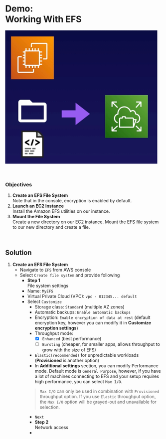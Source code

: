 # Demo:<br>Working With EFS

![](../img/demo/4.4.EFS.png)

<br>

### Objectives
1. **Create an EFS File System**<br>Note that in the console, encryption is enabled by default.
2. **Launch an EC2 Instance**<br>Install the Amazon EFS utilities on our instance.
3. **Mount the File System**<br>Create a new directory on our EC2 instance. Mount the EFS file system to our new directory and create a file.

<br>

## Solution
1. **Create an EFS File System**
   - Navigate to `EFS` from AWS console
   - Select `Create file system` and provide following
     - **Step 1**<br>File system settings
     - Name: `MyEFS`
     - Virtual Private Cloud (VPC): `vpc - 012345... default`
     - Select `Customize`
       - Storage class: `Standard` (multiple AZ zones)
       - Automatic backups: `Enable automatic backups`
       - Encryption: `Enable encryption of data at rest` (default encryption key, however you can modify it in **Customize encryption settings**)
       - Throughput mode:
         - [x] `Enhanced` (best performance)
         - [ ] `Bursting` (cheaper, for smaller apps, allows throughput to grow with the size of EFS)
       - `Elastic(recommended)` for unpredictable workloads (**Provisioned** is another option)
       - In **Additional settings** section, you can modify Performance mode. Default mode is `General Purpose`, however, if you have a lot of machines connecting to EFS and your setup requires high performance, you can select `Max I/O`. 
       > `Max I/O` can only be used in combination with `Provisioned` throughput option. If you use `Elastic` throughput option, the `Max I/O` option will be grayed-out and unavailable for selection.
       - `Next`
       - **Step 2**<br>Network access
       - 